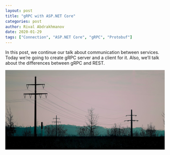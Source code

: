 ```yaml
---
layout: post
title: "gRPC with ASP.NET Core"
categories: post
author: Rival Abdrakhmanov
date: 2020-01-29
tags: ["Connection", "ASP.NET Core", "gRPC", "Protobuf"]
---
```

In this post, we continue our talk about communication between services. Today we’re going to create gRPC server and a client for it. Also, we’ll talk about the differences between gRPC and REST. 

![Title image](/images/2020-01-29-grpc-with-asp-net-core/cover_grpc_with_asp_net_core.jpg)